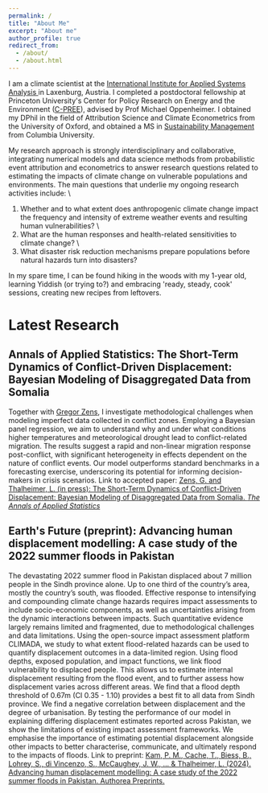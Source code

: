 ```yaml
---
permalink: /
title: "About Me"
excerpt: "About me"
author_profile: true
redirect_from: 
  - /about/
  - /about.html
---
```


I am a climate scientist at the <a href='https://iiasa.ac.at/' target="_blank">International Institute for Applied Systems Analysis </a> in Laxenburg, Austria. I completed a postdoctoral fellowship at Princeton University's Center for Policy Research on Energy and the Environment (<a href='https://cpree.princeton.edu/people/lisa-thalheimer' target="_blank">C-PREE</a>), advised by Prof Michael Oppenheimer. I obtained my DPhil in the field of Attribution Science and Climate Econometrics from the University of Oxford, and obtained a MS in <a href='https://www.sustainability.ei.columbia.edu/' target="_blank">Sustainability Management</a> from Columbia University. 

My research approach is strongly interdisciplinary and collaborative, integrating numerical models and data science methods from probabilistic event attribution and econometrics to answer research questions related to estimating the impacts of climate change on vulnerable populations and environments. The main questions that underlie my ongoing research activities include: 
\
1)	Whether and to what extent does anthropogenic climate change impact the frequency and intensity of extreme weather events and resulting human vulnerabilities? 
\
2)	What are the human responses and health-related sensitivities to climate change? 
\
3)	What disaster risk reduction mechanisms prepare populations before natural hazards turn into disasters?

In my spare time, I can be found hiking in the woods with my 1-year old, learning Yiddish (or trying to?) and embracing 'ready, steady, cook' sessions, creating new recipes from leftovers. 

# Latest Research 
## Annals of Applied Statistics: The Short-Term Dynamics of Conflict-Driven Displacement: Bayesian Modeling of Disaggregated Data from Somalia
Together with [Gregor Zens](https://iiasa.ac.at/staff/gregor-zens), I investigate methodological challenges when modeling imperfect data collected in conflict zones. Employing a Bayesian panel regression, we aim to understand why and under what conditions higher temperatures and meteorological drought lead to conflict-related migration. The results suggest a rapid and non-linear migration response post-conflict, with significant heterogeneity in effects dependent on the nature of conflict events. Our model outperforms standard benchmarks in a forecasting exercise, underscoring its potential for informing decision-makers in crisis scenarios. 
Link to accepted paper: <a href='https://www.e-publications.org/ims/submission/AOAS/user/submissionFile/63440?confirm=4c2e095d' target="_blank">Zens, G. and Thalheimer, L. (in press): The Short-Term Dynamics of Conflict-Driven Displacement: Bayesian Modeling of Disaggregated Data from Somalia. *The Annals of Applied Statistics*</a>

## Earth's Future (preprint): Advancing human displacement modelling: A case study of the 2022 summer floods in Pakistan
The devastating 2022 summer flood in Pakistan displaced about 7 million people in the Sindh province alone. Up to one third of the country’s area, mostly the country’s south, was flooded. Effective response to intensifying and compounding climate change hazards requires impact assessments to include socio-economic components, as well as uncertainties arising from the dynamic interactions between impacts. Such quantitative evidence largely remains limited and fragmented, due to methodological challenges and data limitations. Using the open-source impact assessment platform CLIMADA, we study to what extent flood-related hazards can be used to quantify displacement outcomes in a data-limited region. Using flood depths, exposed population, and impact functions, we link flood vulnerability to displaced people. This allows us to estimate internal displacement resulting from the flood event, and to further assess how displacement varies across different areas. We find that a flood depth threshold of 0.67m (CI 0.35 - 1.10) provides a best fit to all data from Sindh province. We find a negative correlation between displacement and the degree of urbanisation. By testing the performance of our model in explaining differing displacement estimates reported across Pakistan, we show the limitations of existing impact assessment frameworks. We emphasise the importance of estimating potential displacement alongside other impacts to better characterise, communicate, and ultimately respond to the impacts of floods.
Link to preprint: <a href= 'https://essopenarchive.org/doi/full/10.22541/essoar.172798869.91139247' target="_blank">Kam, P. M., Cache, T., Biess, B., Lohrey, S., di Vincenzo, S., McCaughey, J. W., ... & Thalheimer, L. (2024). Advancing human displacement modelling: A case study of the 2022 summer floods in Pakistan. Authorea Preprints.</a>